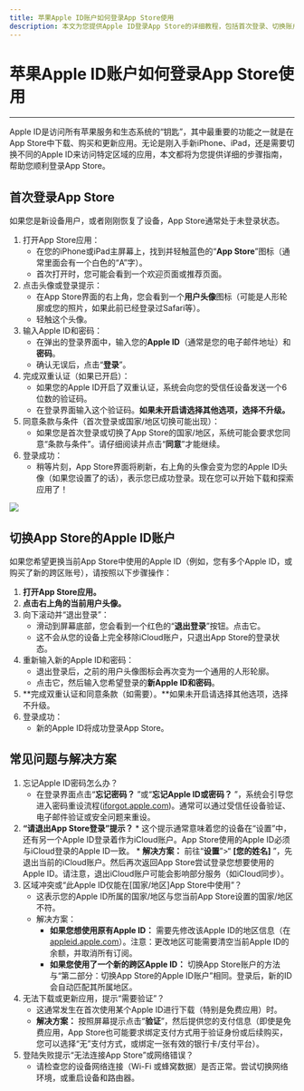 ```yaml
---
title: 苹果Apple ID账户如何登录App Store使用
description: 本文为您提供Apple ID登录App Store的详细教程，包括首次登录、切换账户和常见问题的解决方案，助您轻松下载与管理应用。
---
```

# 苹果Apple ID账户如何登录App Store使用

---

Apple ID是访问所有苹果服务和生态系统的“钥匙”，其中最重要的功能之一就是在App Store中下载、购买和更新应用。无论是刚入手新iPhone、iPad，还是需要切换不同的Apple ID来访问特定区域的应用，本文都将为您提供详细的步骤指南，帮助您顺利登录App Store。

## 首次登录App Store

如果您是新设备用户，或者刚刚恢复了设备，App Store通常处于未登录状态。

1. 打开App Store应用：
   - 在您的iPhone或iPad主屏幕上，找到并轻触蓝色的“**App Store**”图标（通常里面会有一个白色的“A”字）。
   - 首次打开时，您可能会看到一个欢迎页面或推荐页面。
2. 点击头像或登录提示：
   - 在App Store界面的右上角，您会看到一个**用户头像**图标（可能是人形轮廓或您的照片，如果此前已经登录过Safari等）。
   - 轻触这个头像。
3. 输入Apple ID和密码：
   - 在弹出的登录界面中，输入您的**Apple ID**（通常是您的电子邮件地址）和**密码**。
   - 确认无误后，点击“**登录**”。
4. 完成双重认证（如果已开启）：
   - 如果您的Apple ID开启了双重认证，系统会向您的受信任设备发送一个6位数的验证码。
   - 在登录界面输入这个验证码。**如果未开启请选择其他选项，选择不升级。**
5. 同意条款与条件（首次登录或国家/地区切换可能出现）：
   - 如果您是首次登录或切换了App Store的国家/地区，系统可能会要求您同意“条款与条件”。请仔细阅读并点击“**同意**”才能继续。
6. 登录成功：
   - 稍等片刻，App Store界面将刷新，右上角的头像会变为您的Apple ID头像（如果您设置了的话），表示您已成功登录。现在您可以开始下载和探索应用了！

![](https://img.muooy.com/img/1/2025/06/26/685d52b7dd349.webp)

## 切换App Store的Apple ID账户

如果您希望更换当前App Store中使用的Apple ID（例如，您有多个Apple ID，或购买了新的跨区账号），请按照以下步骤操作：

1. **打开App Store应用。**
2. **点击右上角的当前用户头像。**
3. 向下滚动并“退出登录”：
   - 滑动到屏幕底部，您会看到一个红色的“**退出登录**”按钮。点击它。
   - 这不会从您的设备上完全移除iCloud账户，只退出App Store的登录状态。
4. 重新输入新的Apple ID和密码：
   - 退出登录后，之前的用户头像图标会再次变为一个通用的人形轮廓。
   - 点击它，然后输入您希望登录的**新Apple ID和密码**。
5. **完成双重认证和同意条款（如需要）。**如果未开启请选择其他选项，选择不升级。
6. 登录成功：
   - 新的Apple ID将成功登录App Store。

## 常见问题与解决方案

1. 忘记Apple ID密码怎么办？
   - 在登录界面点击“**忘记密码？** ”或“**忘记Apple ID或密码？** ”，系统会引导您进入密码重设流程([iforgot.apple.com](https://iforgot.apple.com/))。通常可以通过受信任设备验证、电子邮件验证或安全问题来重设。
2. **“请退出App Store登录”提示？**
   \* 这个提示通常意味着您的设备在“设置”中，还有另一个Apple ID登录着作为iCloud账户。App Store使用的Apple ID必须与iCloud登录的Apple ID一致。
   \* **解决方案：** 前往“**设置**”>“ **[您的姓名]** ”，先退出当前的iCloud账户。然后再次返回App Store尝试登录您想要使用的Apple ID。请注意，退出iCloud账户可能会影响部分服务（如iCloud同步）。
3. 区域冲突或“此Apple ID仅能在[国家/地区]App Store中使用”？
   - 这表示您的Apple ID所属的国家/地区与您当前App Store设置的国家/地区不符。
   - 解决方案：
     - **如果您想使用原有Apple ID：** 需要先修改该Apple ID的地区信息（在[appleid.apple.com](https://appleid.apple.com/)）。注意：更改地区可能需要清空当前Apple ID的余额，并取消所有订阅。
     - **如果您使用了一个新的跨区Apple ID：** 切换App Store账户的方法与“第二部分：切换App Store的Apple ID账户”相同。登录后，新的ID会自动匹配其所属地区。
4. 无法下载或更新应用，提示“需要验证”？
   - 这通常发生在首次使用某个Apple ID进行下载（特别是免费应用）时。
   - **解决方案：** 按照屏幕提示点击“**验证**”，然后提供您的支付信息（即使是免费应用，App Store也可能要求绑定支付方式用于验证身份或后续购买，您可以选择“无”支付方式，或绑定一张有效的银行卡/支付平台）。
5. 登陆失败提示“无法连接App Store”或网络错误？
   - 请检查您的设备网络连接（Wi-Fi 或蜂窝数据）是否正常。尝试切换网络环境，或重启设备和路由器。
